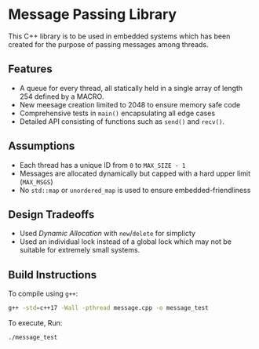 ﻿# Message Passing Library

This C++ library is to be used in embedded systems which has been created for 
the purpose of passing messages among threads.

## Features

- A queue for every thread, all statically held in a single array 
of length 254 defined by a MACRO.
- New meesage creation limited to 2048 to ensure memory safe code
- Comprehensive tests in `main()` encapsulating all edge cases
- Detailed API consisting of functions such as ``send()`` and `recv()`.

## Assumptions
- Each thread has a unique ID from `0` to `MAX_SIZE - 1`
- Messages are allocated dynamically but capped with a hard upper limit (`MAX_MSGS`)
- No `std::map` or `unordered_map` is used to ensure embedded-friendliness

## Design Tradeoffs
- Used *Dynamic Allocation* with ``new``/``delete`` for simplicty
- Used an individual lock instead of a global lock which may not be suitable for extremely small systems.

## Build Instructions 

To compile using `g++`:
```bash
g++ -std=c++17 -Wall -pthread message.cpp -o message_test
```
To execute, Run: 
```bash
./message_test
```
